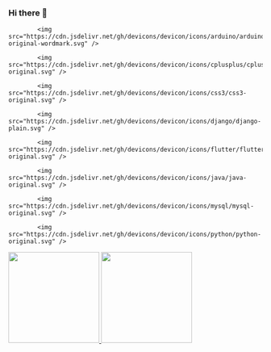 ### Hi there 👋

<!--
**santosisarocha/santosisarocha** is a ✨ _special_ ✨ repository because its `README.md` (this file) appears on your GitHub profile.

Here are some ideas to get you started:

- 🔭 I’m currently working on digital solutions at Bosch
- 🌱 I’m currently learning PYTHON, JAVA, DART, DJANGO.
- ⚡ Fun fact: I LOVE ROBOTIC 🤖
-->

            <img src="https://cdn.jsdelivr.net/gh/devicons/devicon/icons/arduino/arduino-original-wordmark.svg" />
          
            <img src="https://cdn.jsdelivr.net/gh/devicons/devicon/icons/cplusplus/cplusplus-original.svg" />
          
            <img src="https://cdn.jsdelivr.net/gh/devicons/devicon/icons/css3/css3-original.svg" />
          
            <img src="https://cdn.jsdelivr.net/gh/devicons/devicon/icons/django/django-plain.svg" />
          
            <img src="https://cdn.jsdelivr.net/gh/devicons/devicon/icons/flutter/flutter-original.svg" />
          
            <img src="https://cdn.jsdelivr.net/gh/devicons/devicon/icons/java/java-original.svg" />
          
            <img src="https://cdn.jsdelivr.net/gh/devicons/devicon/icons/mysql/mysql-original.svg" />
          
            <img src="https://cdn.jsdelivr.net/gh/devicons/devicon/icons/python/python-original.svg" />

<div>
<a href="https://github.com/seu-usuário-aqui">
<img loading="lazy" height="180em" src="https://github-readme-stats.vercel.app/api/top-langs/?username=seu-usuário-aqui&layout=compact&langs_count=7&theme=dracula"/>
<img loading="lazy" height="180em" src="https://github-readme-stats.vercel.app/api?username=seu-usuário-aqui&show_icons=true&theme=dracula&include_all_commits=true&count_private=true"/>
</div>

